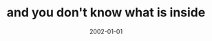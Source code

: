 ---
layout: base.njk
title : 'and you don&#39;t know what is inside' 
view_title : 'and you don&#39;t know what is inside' 
year : '2002' 
date : '2002-01-01' 
img_file : '/drawing/knowinside.png' 
html_file : 'knowinside' 
next_html : 'only2days.html' 
year_order : '1' 
permalink : "title/{{html_file}}.html"
---